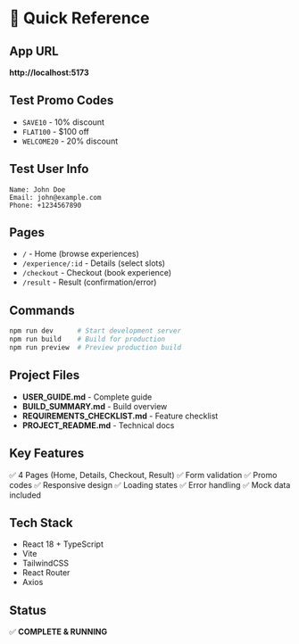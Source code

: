 # 🚀 Quick Reference

## App URL
**http://localhost:5173**

## Test Promo Codes
- `SAVE10` - 10% discount
- `FLAT100` - $100 off
- `WELCOME20` - 20% discount

## Test User Info
```
Name: John Doe
Email: john@example.com
Phone: +1234567890
```

## Pages
- `/` - Home (browse experiences)
- `/experience/:id` - Details (select slots)
- `/checkout` - Checkout (book experience)
- `/result` - Result (confirmation/error)

## Commands
```bash
npm run dev      # Start development server
npm run build    # Build for production
npm run preview  # Preview production build
```

## Project Files
- **USER_GUIDE.md** - Complete guide
- **BUILD_SUMMARY.md** - Build overview
- **REQUIREMENTS_CHECKLIST.md** - Feature checklist
- **PROJECT_README.md** - Technical docs

## Key Features
✅ 4 Pages (Home, Details, Checkout, Result)
✅ Form validation
✅ Promo codes
✅ Responsive design
✅ Loading states
✅ Error handling
✅ Mock data included

## Tech Stack
- React 18 + TypeScript
- Vite
- TailwindCSS
- React Router
- Axios

## Status
✅ **COMPLETE & RUNNING**
